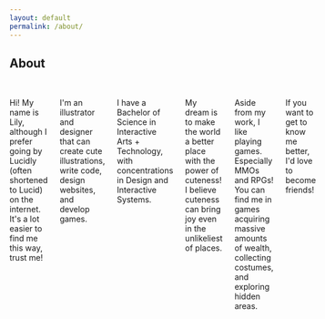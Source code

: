 ```yaml
---
layout: default
permalink: /about/
---
```


<div id="aboutsection" class="section dark">
	<div class="wrapper">
	<h2>About</h2>
	<br />
	<div class="columns">
			<p>Hi! My name is Lily, although I prefer going by Lucidly (often shortened to Lucid) on the internet. It's a lot easier to find me this way, trust me!</p>
			<p>I'm an illustrator and designer that can create cute illustrations, write code, design websites, and develop games.</p>
			<p>I have a Bachelor of Science in Interactive Arts + Technology, with concentrations in Design and Interactive Systems.</p>
			<p>My dream is to make the world a better place with the power of cuteness! I believe cuteness can bring joy even in the unlikeliest of places.</p>
			<p>Aside from my work, I like playing games. Especially MMOs and RPGs! You can find me in games acquiring massive amounts of wealth, collecting costumes, and exploring hidden areas.</p>
			<p>If you want to get to know me better, I'd love to become friends!</p>
	</div>
	</div>
</div>